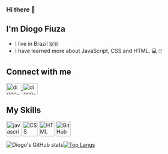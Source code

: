 ### Hi there 👋

## I'm Diogo Fiuza
- I live in Brazil 🇧🇷
- I have learned more about JavaScript, CSS and HTML. 💻 🖱️

## Connect with me
<!-- Linkedin -->
<a href="https://www.linkedin.com/in/diogo-fiuza/" target="_blank">
  <img align='center' height="30" width="40" src="https://cdn.jsdelivr.net/gh/devicons/devicon/icons/linkedin/linkedin-original.svg" alt="diogo-linkedin">
</a>
<a href="https://mail.google.com/mail/u/0/?tab=rm&ogbl#inbox?compose=CllgCJZZQqxqKjZFSWKlvTlXNLQKlGdlZdvDfnkFsZQDqGDPFZGCmJSThMPmzkJJFgHHclFwKsV" target="_blank">
  <img align='center' height="30" width="40" src="https://cdn.jsdelivr.net/gh/devicons/devicon/icons/google/google-original.svg" alt="diogo-linkedin">
</a>

## My Skills
<img align='center' height="40" width="40" style="max-width: 100%" src="https://cdn.jsdelivr.net/gh/devicons/devicon/icons/javascript/javascript-original.svg" alt="javascript"></img>
<img align='center' height="40" width="40" style="max-width: 100%" src="https://cdn.jsdelivr.net/gh/devicons/devicon/icons/css3/css3-original.svg" alt="CSS"></img>
<img align='center' height="40" width="40" style="max-width: 100%" src="https://cdn.jsdelivr.net/gh/devicons/devicon/icons/html5/html5-original.svg" alt="HTML"></img>
<img align='center' height="40" width="40" style="max-width: 100%" src="https://cdn.jsdelivr.net/gh/devicons/devicon/icons/github/github-original.svg" alt="GitHub"></img>

![Diogo's GitHub stats](https://github-readme-stats.vercel.app/api?username=DiogoFiuza&show_icons=true&theme=dark)[![Top Langs](https://github-readme-stats.vercel.app/api/top-langs/?username=DiogoFiuza&layout=compact&theme=dark)](https://github.com/DiogoFiuza/github-readme-stats)




<!--
**DiogoFiuza/DiogoFiuza** is a ✨ _special_ ✨ repository because its `README.md` (this file) appears on your GitHub profile.

Here are some ideas to get you started:

- 🔭 I’m currently working on ...
- 🌱 I’m currently learning ...
- 👯 I’m looking to collaborate on ...
- 🤔 I’m looking for help with ...
- 💬 Ask me about ...
- 📫 How to reach me: ...
- 😄 Pronouns: ...
- ⚡ Fun fact: ...
-->
